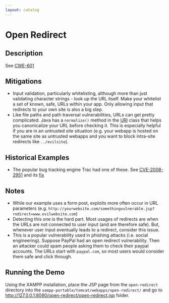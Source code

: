 ```yaml
---
layout: catalog
---
```


Open Redirect
=============

Description
-----------

See [CWE-601](http://cwe.mitre.org/data/definitions/601.html)

Mitigations
-----------
* Input validation, particularly whitelisting, although more than just validating character strings - look up the URL itself. Make your whitelist a set of known, safe, URLs within your app. Only allowing input that redirects to your own site is also a big step.
* Like file paths and path traversal vulnerabilities, URLs can get pretty complicated. Java has a `normalize()` method in the [URI](http://docs.oracle.com/javase/7/docs/api/java/net/URI.html#normalize%28%29) class that helps you canonicalize your URL before checking it. This is especially helpful if you are in an untrusted site situation (e.g. your webapp is hosted on the same site as untrusted webapps and you want to block intra-site redirects like `../evilsite`). 

Historical Examples
-------------------
* The popular bug tracking engine Trac had one of these. See [CVE-2008-2951](http://cve.mitre.org/cgi-bin/cvename.cgi?name=CVE-2008-2951) and its [fix](http://trac.edgewall.org/changeset/7224/branches/0.10-stable)
 
Notes
-----
* While our example uses a form post, exploits more often occur in URL parameters (e.g. `http://yourwebsite.com/somethingvulnerable.jsp?redirect=www.evilwebsite.com`)
* Detecting this one is the hard part. Most usages of redirects are when the URLs are not connected to user input (and are therefore safe). But, whenever user input eventually leads to a redirect, consider this issue.
* This is a popular vulnerability used in phishing attacks (i.e. social engineering). Suppose PayPal had an open redirect vulnerability. Then an attacker could spam people asking them to check their paypal accounts. The URLs start with `paypal.com`, so most users would consider them safe and click through.

Running the Demo
----------------
Using the XAMPP installation, place the JSP page from the `open-redirect` directory into the `xampp-portable/tomcat/webapps/open-redirect/` and go to http://127.0.0.1:8080/open-redirect/open-redirect.jsp folder.

